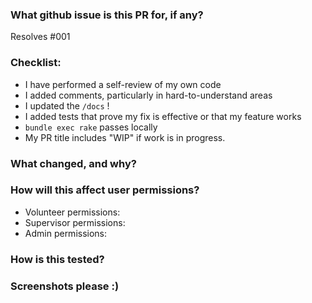 ### What github issue is this PR for, if any?
Resolves #001

### Checklist:

- I have performed a self-review of my own code
- I added comments, particularly in hard-to-understand areas
- I updated the `/docs` !
- I added tests that prove my fix is effective or that my feature works
- `bundle exec rake` passes locally
- My PR title includes "WIP" if work is in progress.


### What changed, and why?


### How will this affect user permissions?

- Volunteer permissions:   
- Supervisor permissions:
- Admin permissions: 


### How is this tested?


### Screenshots please :)

